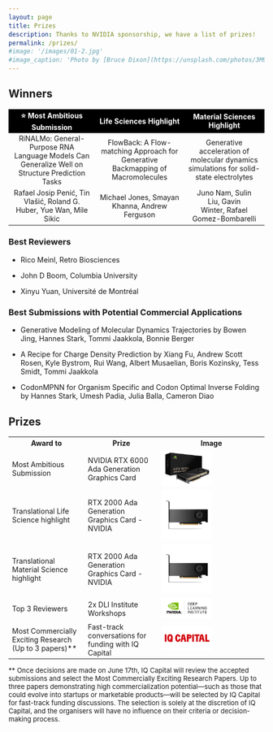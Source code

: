 ```yaml
---
layout: page
title: Prizes
description: Thanks to NVIDIA sponsorship, we have a list of prizes!
permalink: /prizes/
#image: '/images/01-2.jpg'
#image_caption: 'Photo by [Bruce Dixon](https://unsplash.com/photos/3M9WJQVHzog) on [Unsplash](https://unsplash.com/)'
---
```


## Winners
<div class="table-container">
<table style="text-align: center;">
    <tr style="font-weight: bold; color: white; background-color: black;">
        <td>⭐ Most Ambitious Submission</td>
        <td> Life Sciences Highlight </td>
        <td> Material Sciences Highlight</td>
    </tr>
    <tr>
        <td>RiNALMo: General-Purpose RNA Language Models Can Generalize Well on Structure Prediction Tasks</td>
        <td>FlowBack: A Flow-matching Approach for Generative Backmapping of Macromolecules</td>
        <td>Generative acceleration of molecular dynamics simulations for solid-state electrolytes</td>
    </tr>
    <tr>
        <td>Rafael Josip Penić, Tin Vlašić, Roland G. Huber, Yue Wan, Mile Sikic</td>
        <td>Michael Jones, Smayan Khanna, Andrew Ferguson</td>
        <td>Juno Nam, Sulin Liu, Gavin Winter, Rafael Gomez-Bombarelli</td>
    </tr>
</table>
</div>

### Best Reviewers
- Rico Meinl, Retro Biosciences

- John D Boom, Columbia University

- Xinyu Yuan, Université de Montréal

### Best Submissions with Potential Commercial Applications
- Generative Modeling of Molecular Dynamics Trajectories by Bowen Jing, Hannes Stark, Tommi Jaakkola, Bonnie Berger
 
- A Recipe for Charge Density Prediction by Xiang Fu, Andrew Scott Rosen, Kyle Bystrom, Rui Wang, Albert Musaelian, Boris Kozinsky, Tess Smidt, Tommi Jaakkola

- CodonMPNN for Organism Specific and Codon Optimal Inverse Folding  by Hannes Stark, Umesh Padia, Julia Balla, Cameron Diao



## Prizes

<div class="table-container">
  <table>
    <tr><th>Award to</th><th>Prize</th><th>Image</th></tr>
    <tr><td>Most Ambitious Submission</td><td>NVIDIA RTX 6000 Ada Generation Graphics Card </td><td><img src="/images/A6000.png" width="50%"></td></tr>
    <tr><td>Translational Life Science highlight
</td><td>RTX 2000 Ada Generation Graphics Card - NVIDIA</td><td><img src="/images/A2000.png" width="50%"></td></tr>
    <tr><td>Translational Material Science highlight
</td><td>RTX 2000 Ada Generation Graphics Card - NVIDIA</td><td><img src="/images/A2000.png" width="50%"></td></tr>
    <tr><td>Top 3 Reviewers</td><td> 2x DLI Institute Workshops</td><td><img src="/images/dli_logo.png" width="50%"></td></tr>
    <tr><td> Most Commercially Exciting Research (Up to 3 papers)** </td><td> Fast-track conversations for funding with IQ Capital </td><td><img src="/images/iq_capital.png" width="50%"></td></tr>

  </table>
</div>
<p style="font-size: 13px;">
    ** Once decisions are made on June 17th, IQ Capital will review the accepted submissions and select the Most Commercially Exciting Research Papers. Up to three papers demonstrating high commercialization potential—such as those that could evolve into startups or marketable products—will be selected by IQ Capital for fast-track funding discussions. The selection is solely at the discretion of IQ Capital, and the organisers will have no influence on their criteria or decision-making process.
</p>


